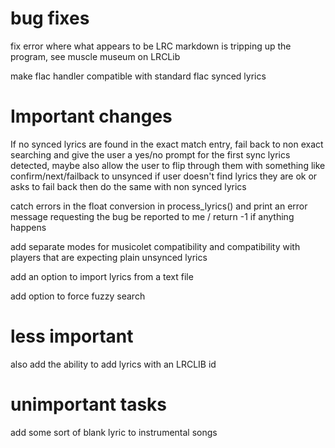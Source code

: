 # bug fixes

fix error where what appears to be LRC markdown is tripping up the program, 
see muscle museum on LRCLib

make flac handler compatible with standard flac synced lyrics

# Important changes
If no synced lyrics are found in the exact match entry, fail back to non 
exact searching and give the user a yes/no prompt for the first sync lyrics 
detected, maybe also allow the user to flip through them with something like 
confirm/next/failback to unsynced if user doesn't find lyrics they are ok or 
asks to fail back then do the same with non synced lyrics

catch errors in the float conversion in process_lyrics() and print an error 
message requesting the bug be reported to me / return -1 if anything happens

add separate modes for musicolet compatibility and compatibility with players
that are expecting plain unsynced lyrics

add an option to import lyrics from a text file

add option to force fuzzy search

# less important
also add the ability to add lyrics with an LRCLIB id

# unimportant tasks
add some sort of blank lyric to instrumental songs